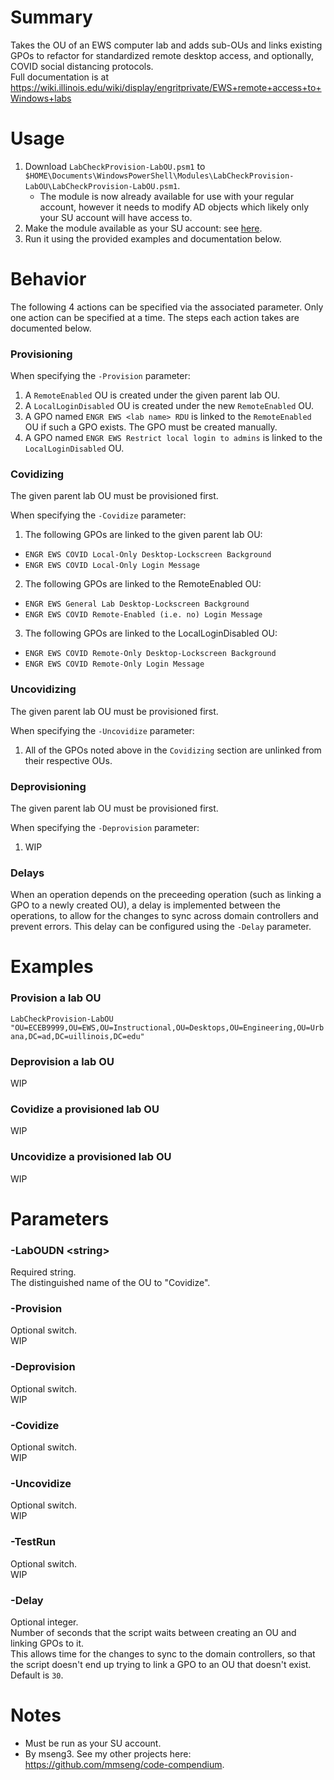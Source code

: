# Summary
Takes the OU of an EWS computer lab and adds sub-OUs and links existing GPOs to refactor for standardized remote desktop access, and optionally, COVID social distancing protocols.  
Full documentation is at https://wiki.illinois.edu/wiki/display/engritprivate/EWS+remote+access+to+Windows+labs  

# Usage
1. Download `LabCheckProvision-LabOU.psm1` to `$HOME\Documents\WindowsPowerShell\Modules\LabCheckProvision-LabOU\LabCheckProvision-LabOU.psm1`.
    - The module is now already available for use with your regular account, however it needs to modify AD objects which likely only your SU account will have access to.
2. Make the module available as your SU account: see [here](https://github.com/engrit-illinois/how-to-run-custom-powershell-modules-as-another-user).
3. Run it using the provided examples and documentation below.

# Behavior
The following 4 actions can be specified via the associated parameter. Only one action can be specified at a time. The steps each action takes are documented below.  

### Provisioning
When specifying the `-Provision` parameter:  
1. A `RemoteEnabled` OU is created under the given parent lab OU.
2. A `LocalLoginDisabled` OU is created under the new `RemoteEnabled` OU.
3. A GPO named `ENGR EWS <lab name> RDU` is linked to the `RemoteEnabled` OU if such a GPO exists. The GPO must be created manually.
4. A GPO named `ENGR EWS Restrict local login to admins` is linked to the `LocalLoginDisabled` OU.

### Covidizing
The given parent lab OU must be provisioned first.  

When specifying the `-Covidize` parameter:  
1. The following GPOs are linked to the given parent lab OU:
  - `ENGR EWS COVID Local-Only Desktop-Lockscreen Background`
  - `ENGR EWS COVID Local-Only Login Message`
2. The following GPOs are linked to the RemoteEnabled OU:
  - `ENGR EWS General Lab Desktop-Lockscreen Background`
  - `ENGR EWS COVID Remote-Enabled (i.e. no) Login Message`
3. The following GPOs are linked to the LocalLoginDisabled OU:
  - `ENGR EWS COVID Remote-Only Desktop-Lockscreen Background`
  - `ENGR EWS COVID Remote-Only Login Message`

### Uncovidizing
The given parent lab OU must be provisioned first.  

When specifying the `-Uncovidize` parameter:  
1. All of the GPOs noted above in the `Covidizing` section are unlinked from their respective OUs.

### Deprovisioning
The given parent lab OU must be provisioned first.  

When specifying the `-Deprovision` parameter:  
1. WIP

### Delays
When an operation depends on the preceeding operation (such as linking a GPO to a newly created OU), a delay is implemented between the operations, to allow for the changes to sync across domain controllers and prevent errors. This delay can be configured using the `-Delay` parameter.  

# Examples

### Provision a lab OU
`LabCheckProvision-LabOU "OU=ECEB9999,OU=EWS,OU=Instructional,OU=Desktops,OU=Engineering,OU=Urbana,DC=ad,DC=uillinois,DC=edu"`

### Deprovision a lab OU
WIP

### Covidize a provisioned lab OU
WIP

### Uncovidize a provisioned lab OU
WIP

# Parameters

### -LabOUDN \<string\>
Required string.  
The distinguished name of the OU to "Covidize".  

### -Provision
Optional switch.  
WIP  

### -Deprovision
Optional switch.  
WIP  

### -Covidize
Optional switch.  
WIP  

### -Uncovidize
Optional switch.  
WIP  

### -TestRun
Optional switch.  
WIP  

### -Delay
Optional integer.  
Number of seconds that the script waits between creating an OU and linking GPOs to it.  
This allows time for the changes to sync to the domain controllers, so that the script doesn't end up trying to link a GPO to an OU that doesn't exist.  
Default is `30`.  

# Notes
- Must be run as your SU account.
- By mseng3. See my other projects here: https://github.com/mmseng/code-compendium.

